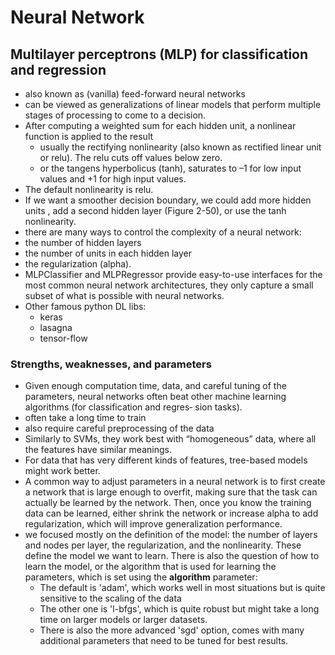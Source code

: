 # Neural Network

## Multilayer perceptrons (MLP) for classification and regression
- also known as (vanilla) feed-forward neural networks
- can be viewed as generalizations of linear models that perform multiple stages of processing to come to a decision.
- After computing a weighted sum for each hidden unit, a nonlinear function is applied to the result
    + usually the rectifying nonlinearity (also known as rectified linear unit or relu). The relu cuts off values below zero.
    + or the tangens hyperbolicus (tanh), saturates to –1 for low input values and +1 for high input values.
- The default nonlinearity is relu.
- If we want a smoother decision boundary, we could add more hidden units , add a second hidden layer (Figure 2-50), or use the tanh nonlinearity.
- there are many ways to control the complexity of a neural network: 
-   the number of hidden layers
-   the number of units in each hidden layer
-   the regularization (alpha).
- MLPClassifier and MLPRegressor provide easy-to-use interfaces for the most common neural network architectures, they only capture a small subset of what is possible with neural networks.
- Other famous python DL libs:
    + keras
    + lasagna
    + tensor-flow

### Strengths, weaknesses, and parameters
- Given enough computation time, data, and careful tuning of the parameters, neural networks often beat other machine learning algorithms (for classification and regres‐ sion tasks).
- often take a long time to train
- also require careful preprocessing of the data
- Similarly to SVMs, they work best with “homogeneous” data, where all the features have similar meanings.
- For data that has very different kinds of features, tree-based models might work better.
- A common way to adjust parameters in a neural network is to first create a network that is large enough to overfit, making sure that the task can actually be learned by the network. Then, once you know the training data can be learned, either shrink the network or increase alpha to add regularization, which will improve generalization performance.
- we focused mostly on the definition of the model: the number of layers and nodes per layer, the regularization, and the nonlinearity. These define the model we want to learn. There is also the question of how to learn the model, or the algorithm that is used for learning the parameters, which is set using the __algorithm__ parameter:
    + The default is 'adam', which works well in most situations but is quite sensitive to the scaling of the data
    + The other one is 'l-bfgs', which is quite robust but might take a long time on larger models or larger datasets. 
    + There is also the more advanced 'sgd' option, comes with many additional parameters that need to be tuned for best results.
